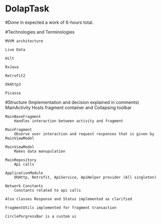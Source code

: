 # DolapTask

#Done in expected a work of 6-hours total.

#Technologies and Terminologies

    MVVM architecture

    Live Data
    
    Hilt
    
    RxJava
    
    Retrofit2
    
    OkHttp3
    
    Picasso


#Structure (Implementation and decision explained in comments)
    MainActivity
        Hosts fragment container and Collapsing toolbar
    
    MainBaseFragment
        Handles interaction between activity and fragment
        
    MainFragment
        Observe user interaction and request responses that is given by MainViewModel
        
    MainViewModel
        Makes data manupulation
    
    MainRepository
        Api calls
        
    ApplicationModule
        OhHttp, Retrofit, ApiService, ApiHelper provider (All singleton)
    
    Network Constants 
        Constants related to api calls
    
    Also classes Response and Status implemented as clarified
    
    FragmentUtils implemented for fragment transaction

    CirclePorgressBar is a custom ui

